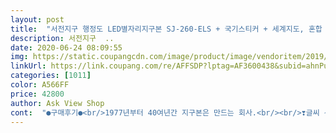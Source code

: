 ```yaml
---
layout: post 
title:  "서전지구 행정도 LED별자리지구본 SJ-260-ELS + 국기스티커 + 세계지도, 혼합 색상" 
description: 서전지구  ..
date: 2020-06-24 08:09:55 
img: https://static.coupangcdn.com/image/product/image/vendoritem/2019/04/03/4216585660/6b0b1265-bbaa-4daf-8ce6-cae187963e8d.jpg 
linkUrl: https://link.coupang.com/re/AFFSDP?lptag=AF3600438&subid=ahnPublicAsk&pageKey=168864073&itemId=483430036&vendorItemId=4216585660&traceid=V0-113-d1649dd027748b67 
categories: [1011] 
color: A566FF 
price: 42800 
author: Ask View Shop 
cont:  "●구매후기●<br/>1977년부터 40여년간 지구본은 만드는 회사.<br/><br/>❣글씨 선명하고.<br/>.<br/><br/>❣알찬 구성에 만족합니다.<br/><br/>❣평면 세계지도와 나라국기책이 있고 스티커도 있어요.<br/><br/>그래서 지구본을 사주기로 하였습니다.<br/><br/>근데 부록들이 너무 맘에들어요<br/>남편이랑 세계 나라 공부하려고 남편한테 이겨보려고<br/>단점도 없고 흠도 없고 너무 감사합니다 판매자님<br/>동요가 생각 나는 밤 이네요<br/>둘째 아이가 땅을파서 땅끝까지 판다면 우주가 나오냐는 말에.<br/>.<br/>^^;<br/>만족합니다^^<br/>바닥이 플라스틱 인건 알고 있었고<br/>반대쪽 땅이 나오지^^ 지구는 둥그니까.<br/>.<br/><br/>밤에는 아직 안켜봤는데 낮에 암막 커튼치고 별자리 켜봤는데<br/>배송도 배송기사님도 너무 친절하시고 오늘 하루 기분 좋은밤이네요<br/>별을 좋아하는데 별자리 공부도 둘이서 하고<br/>별자리 보이는 지구본을 사려고 오랫동안 망설였는데.<br/>.<br/> 진작 사줄걸 싶네요.<br/><br/>별자리까지.<br/>.<br/> 너무 좋아합니다.<br/><br/>별자리책자랑 세계정보책자가 있어서 애기한테 알려줄수 있어서 좋은거 같아요<br/>브루마블을 통해 알게된 나라찾기도 하고 불을끄면 별자리도 이쁘게 나오네요.<br/><br/>비교는 서전 지구본 안에서 비교하여 구입하였어요.<br/><br/>사달라고 조르고 졸라서 남편이 몰래 선물로 구입했더라구요.<br/><br/>사이즈는 26cm라고 봤는데도 좀 작은감은 있어요<br/>스티커는 떼었다 붙였다가 자유로운만큼 강력한 접착이 아니라서 붙여두니 끝이 좀 뜨네요.<br/> 곧 떼어낼거라 괜찮아요^^<br/>아이들이 나라에 관심도 갖고 나라의 크기도 비교하고 국기도 알게되고<br/>완전 맘에 들어요<br/>이쁘고 자세히 보이네요<br/>재미난 신혼생활입니다 많이 파세요<br/>정말 너무 좋아요 지도도 스티커도 정말 좋아요<br/>지구는 둥그니까 자꾸 걸어나가면 온세상 어린이를 다만나고 오겠네<br/>지구본은 서전이죠.<br/><br/>지금 2천원 할인쿠폰 떠서 40600원입니다.<br/><br/>지인에게도 추천 수도 공부하려고 사달라고 했는데<br/>진짜 저는 최고 만족입니다.<br/><br/>1977년부터 40여년간 지구본은 만드는 회사.<br/><br/>❣글씨 선명하고.<br/>.<br/><br/>❣알찬 구성에 만족합니다.<br/><br/>❣평면 세계지도와 나라국기책이 있고 스티커도 있어요.<br/><br/>그래서 지구본을 사주기로 하였습니다.<br/><br/>근데 부록들이 너무 맘에들어요<br/>남편이랑 세계 나라 공부하려고 남편한테 이겨보려고<br/>단점도 없고 흠도 없고 너무 감사합니다 판매자님<br/>동요가 생각 나는 밤 이네요<br/>둘째 아이가 땅을파서 땅끝까지 판다면 우주가 나오냐는 말에.<br/>.<br/>^^;<br/>만족합니다^^<br/>바닥이 플라스틱 인건 알고 있었고<br/>반대쪽 땅이 나오지^^ 지구는 둥그니까.<br/>.<br/><br/>밤에는 아직 안켜봤는데 낮에 암막 커튼치고 별자리 켜봤는데<br/>배송도 배송기사님도 너무 친절하시고 오늘 하루 기분 좋은밤이네요<br/>별을 좋아하는데 별자리 공부도 둘이서 하고<br/>별자리 보이는 지구본을 사려고 오랫동안 망설였는데.<br/>.<br/> 진작 사줄걸 싶네요.<br/><br/>별자리까지.<br/>.<br/> 너무 좋아합니다.<br/><br/>별자리책자랑 세계정보책자가 있어서 애기한테 알려줄수 있어서 좋은거 같아요<br/>브루마블을 통해 알게된 나라찾기도 하고 불을끄면 별자리도 이쁘게 나오네요.<br/><br/>비교는 서전 지구본 안에서 비교하여 구입하였어요.<br/><br/>사달라고 조르고 졸라서 남편이 몰래 선물로 구입했더라구요.<br/><br/>사이즈는 26cm라고 봤는데도 좀 작은감은 있어요<br/>스티커는 떼었다 붙였다가 자유로운만큼 강력한 접착이 아니라서 붙여두니 끝이 좀 뜨네요.<br/> 곧 떼어낼거라 괜찮아요^^<br/>아이들이 나라에 관심도 갖고 나라의 크기도 비교하고 국기도 알게되고<br/>완전 맘에 들어요<br/>이쁘고 자세히 보이네요<br/>재미난 신혼생활입니다 많이 파세요<br/>정말 너무 좋아요 지도도 스티커도 정말 좋아요<br/>지구는 둥그니까 자꾸 걸어나가면 온세상 어린이를 다만나고 오겠네<br/>지구본은 서전이죠.<br/><br/>지금 2천원 할인쿠폰 떠서 40600원입니다.<br/><br/>지인에게도 추천 수도 공부하려고 사달라고 했는데<br/>진짜 저는 최고 만족입니다.<br/><br/>1977년부터 40여년간 지구본은 만드는 회사.<br/><br/>❣글씨 선명하고.<br/>.<br/><br/>❣알찬 구성에 만족합니다.<br/><br/>❣평면 세계지도와 나라국기책이 있고 스티커도 있어요.<br/><br/>그래서 지구본을 사주기로 하였습니다.<br/><br/>근데 부록들이 너무 맘에들어요<br/>남편이랑 세계 나라 공부하려고 남편한테 이겨보려고<br/>단점도 없고 흠도 없고 너무 감사합니다 판매자님<br/>동요가 생각 나는 밤 이네요<br/>둘째 아이가 땅을파서 땅끝까지 판다면 우주가 나오냐는 말에.<br/>.<br/>^^;<br/>만족합니다^^<br/>바닥이 플라스틱 인건 알고 있었고<br/>반대쪽 땅이 나오지^^ 지구는 둥그니까.<br/>.<br/><br/>밤에는 아직 안켜봤는데 낮에 암막 커튼치고 별자리 켜봤는데<br/>배송도 배송기사님도 너무 친절하시고 오늘 하루 기분 좋은밤이네요<br/>별을 좋아하는데 별자리 공부도 둘이서 하고<br/>별자리 보이는 지구본을 사려고 오랫동안 망설였는데.<br/>.<br/> 진작 사줄걸 싶네요.<br/><br/>별자리까지.<br/>.<br/> 너무 좋아합니다.<br/><br/>별자리책자랑 세계정보책자가 있어서 애기한테 알려줄수 있어서 좋은거 같아요<br/>브루마블을 통해 알게된 나라찾기도 하고 불을끄면 별자리도 이쁘게 나오네요.<br/><br/>비교는 서전 지구본 안에서 비교하여 구입하였어요.<br/><br/>사달라고 조르고 졸라서 남편이 몰래 선물로 구입했더라구요.<br/><br/>사이즈는 26cm라고 봤는데도 좀 작은감은 있어요<br/>스티커는 떼었다 붙였다가 자유로운만큼 강력한 접착이 아니라서 붙여두니 끝이 좀 뜨네요.<br/> 곧 떼어낼거라 괜찮아요^^<br/>아이들이 나라에 관심도 갖고 나라의 크기도 비교하고 국기도 알게되고<br/>완전 맘에 들어요<br/>이쁘고 자세히 보이네요<br/>재미난 신혼생활입니다 많이 파세요<br/>정말 너무 좋아요 지도도 스티커도 정말 좋아요<br/>지구는 둥그니까 자꾸 걸어나가면 온세상 어린이를 다만나고 오겠네<br/>지구본은 서전이죠.<br/><br/>지금 2천원 할인쿠폰 떠서 40600원입니다.<br/><br/>지인에게도 추천 수도 공부하려고 사달라고 했는데<br/>진짜 저는 최고 만족입니다.<br/><br/>" 
---
```

